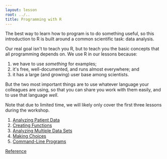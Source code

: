 ```yaml
---
layout: lesson
root: ../..
title: Programming with R
---
```

The best way to learn how to program is to do something useful,
so this introduction to R is built around a common scientific task:
data analysis.

Our real goal isn't to teach you R,
but to teach you the basic concepts that all programming depends on.
We use R in our lessons because:

1.  we have to use *something* for examples;
2.  it's free, well-documented, and runs almost everywhere; and
3.  it has a large (and growing) user base among scientists.

But the two most important things are
to use whatever language your colleagues are using,
so that you can share you work with them easily,
and to use that language *well*.

Note that due to limited time, we will likely only cover the first three lessons during the workshop.

<div class="toc" markdown="1">

1.  [Analyzing Patient Data](01-starting-with-data.html)
2.  [Creating Functions](02-func-R.html)
3.  [Analyzing Multiple Data Sets](03-loops-R.html)
4.  [Making Choices](04-cond.html)
5.  [Command-Line Programs](06-cmdline.html)

<a href="../ref/03-r.html">Reference</a>
</div>
